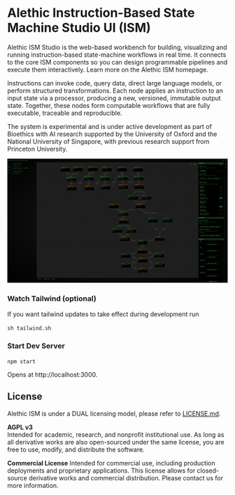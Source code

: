 # Alethic Instruction-Based State Machine Studio UI (ISM)
Alethic ISM Studio is the web-based workbench for building, visualizing and running instruction-based state-machine workflows in real time. It connects to the core ISM components so you can design programmable pipelines and execute them interactively. Learn more on the Alethic ISM homepage.

Instructions can invoke code, query data, direct large language models, or perform structured transformations. Each node applies an instruction to an input state via a processor, producing a new, versioned, immutable output state. Together, these nodes form computable workflows that are fully executable, traceable and reproducible.

The system is experimental and is under active development as part of Bioethics with AI research supported by the University of Oxford and the National University of Singapore, with previous research support from Princeton University.

![Alethic Studio](alethic_studio_1.png)

### Watch Tailwind (optional)
If you want tailwind updates to take effect during development run

`sh tailwind.sh`

### Start Dev Server

`npm start`

Opens at http://localhost:3000.

## License
Alethic ISM is under a DUAL licensing model, please refer to [LICENSE.md](LICENSE.md).

**AGPL v3**  
Intended for academic, research, and nonprofit institutional use. As long as all derivative works are also open-sourced under the same license, you are free to use, modify, and distribute the software.

**Commercial License**
Intended for commercial use, including production deployments and proprietary applications. This license allows for closed-source derivative works and commercial distribution. Please contact us for more information.

